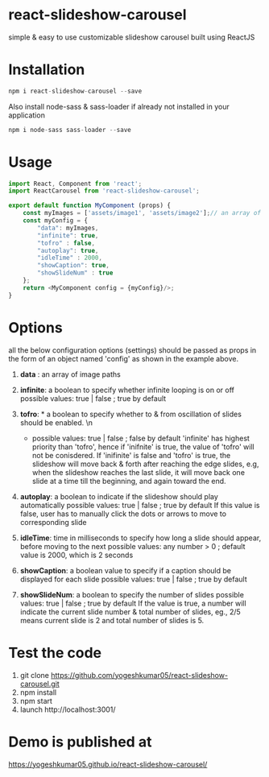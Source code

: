 # react-slideshow-carousel
simple &amp; easy to use customizable slideshow carousel built using ReactJS

# Installation
```javascript
npm i react-slideshow-carousel --save
```

Also install node-sass & sass-loader if already not installed in your application
```javascript
npm i node-sass sass-loader --save
```

# Usage
```javascript
import React, Component from 'react';
import ReactCarousel from 'react-slideshow-carousel';

export default function MyComponent (props) {
    const myImages = ['assets/image1', 'assets/image2'];// an array of image paths
    const myConfig = {
        "data": myImages, 
        "infinite": true, 
        "tofro" : false, 
        "autoplay": true, 
        "idleTime" : 2000,
        "showCaption": true,
        "showSlideNum" : true
    };
    return <MyComponent config = {myConfig}/>;
}
```
# Options
all the below configuration options (settings) should be passed as props in the form of an object named 'config' as shown in the example above.

1. **data** : an array of image paths

2. **infinite**: a boolean to specify whether infinite looping is on or off
    possible values: true | false ; true by default

3. **tofro**: * a boolean to specify whether to & from oscillation of slides should be enabled. \n
    * possible values: true | false ; false by default
    'infinite' has highest priority than 'tofro', hence if 'inifnite' is true, the value of 'tofro' will not be conisdered. If 'inifinite' is false and 'tofro' is true, the slideshow will move back & forth after reaching the edge slides, e.g, when the slideshow reaches the last slide, it will move back one slide at a time till the beginning, and again toward the end.
    
4. **autoplay**: a boolean to indicate if the slideshow should play automatically
    possible values: true | false ; true by default
    If this value is false, user has to manually click the dots or arrows to move to corresponding slide

5. **idleTime**: time in milliseconds to specify how long a slide should appear, before moving to the next
    possible values: any number > 0 ; default value is 2000, which is 2 seconds

6. **showCaption**: a boolean value to specify if a caption should be displayed for each slide
     possible values: true | false ; true by default

7. **showSlideNum**: a boolean to specify the number of slides
     possible values: true | false ; true by default
     If the value is true, a number will indicate the current slide number & total number of slides, eg., 2/5 means current        slide is 2 and total number of slides is 5.

# Test the code
1. git clone https://github.com/yogeshkumar05/react-slideshow-carousel.git
2. npm install
3. npm start
4. launch http://localhost:3001/
    
# Demo is published at 
https://yogeshkumar05.github.io/react-slideshow-carousel/
